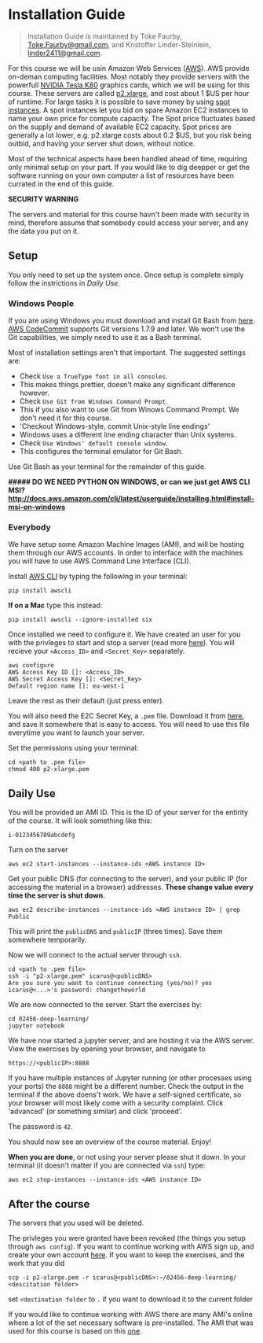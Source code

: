 # Installation Guide
> Installation Guide is maintained by Toke Faurby, [Toke.Faurby@gmail.com](mailto:toke.faurby@gmail.com), and Kristoffer Linder-Steinlein, [linder2411@gmail.com](mailto:linder2411@gmail.com).

For this course we will be usin Amazon Web Services ([AWS](https://aws.amazon.com/products/)). AWS provide on-deman computing facilities. Most notably they provide servers with the powerfull [NVIDIA Tesla K80](http://www.nvidia.com/object/tesla-k80.html) graphics cards, which we will be using for this course. These servers are called [p2.xlarge](https://aws.amazon.com/ec2/instance-types/p2/), and cost about 1 $US per hour of runtime. For large tasks it is possible to save money by using [spot instances](https://aws.amazon.com/ec2/spot/pricing/). A spot instances let you bid on spare Amazon EC2 instances to name your own price for compute capacity. The Spot price fluctuates based on the supply and demand of available EC2 capacity. Spot prices are generally a lot lower, e.g. p2.xlarge costs about 0.2 $US, but you risk being outbid, and having your server shut down, without notice.


Most of the technical aspects have been handled ahead of time, requiring only minimal setup on your part. If you would like to dig deepper or get the software running on your own computer a list of resources have been currated in the end of this guide.


**SECURITY WARNING**

The servers and material for this course havn't been made with security in mind, therefore assume that somebody could access your server, and any the data you put on it.


## Setup

You only need to set up the system once. Once setup is complete simply follow the instrictions in *Daily Use*.

### Windows People
If you are using Windows you must download and install Git Bash from [here](https://git-scm.com/downloads). [AWS CodeCommit](http://docs.aws.amazon.com/codecommit/latest/userguide/setting-up-https-windows.html#setting-up-https-windows-install-git) supports Git versions 1.7.9 and later. We won't use the Git capabilities, we simply need to use it as a Bash terminal. 

Most of installation settings aren't that important. The suggested settings are:
* Check `Use a TrueType font in all consoles`. 
 * This makes things prettier, doesn't make any significant difference however.
* Check `Use Git from Windows Command Prompt`.
 * This if you also want to use Git from Winows Command Prompt. We don't need it for this course.
* 'Checkout Windows-style, commit Unix-style line endings'
 * Windows uses a different line ending character than Unix systems.
* Check `Use Windows' default console window`.
 * This configures the terminal emulator for Git Bash.

Use Git Bash as your terminal for the remainder of this guide.

**##### DO WE NEED PYTHON ON WINDOWS, or can we just get AWS CLI MSI? http://docs.aws.amazon.com/cli/latest/userguide/installing.html#install-msi-on-windows**


### Everybody

We have setup some Amazon Machine Images (AMI), and will be hosting them through our AWS accounts. In order to interface with the machines you will have to use AWS Command Line Interface (CLI).


Install [AWS CLI](http://docs.aws.amazon.com/cli/latest/userguide/installing.html) by typing the following in your terminal:

    pip install awscli

**If on a Mac** type this instead:

    pip install awscli --ignore-installed six


Once installed we need to configure it. We have created an user for you with the privleges to start and stop a server (read more [here](http://docs.aws.amazon.com/AWSSimpleQueueService/latest/SQSGettingStartedGuide/AWSCredentials.html)). You will recieve your `<Access_ID>` and `<Secret_Key>` separately.

    aws configure
    AWS Access Key ID []: <Access_ID>
    AWS Secret Access Key []: <Secret_Key>
    Default region name []: eu-west-1

Leave the rest as their default (just press enter).

You will also need the E2C Secret Key, a `.pem` file. Download it from [here](https://www.dropbox.com/s/1lht13gtyhqaryb/p2-xlarge.pem?dl=0), and save it somewhere that is easy to access. You will need to use this file everytime you want to launch your server.

Set the permissions using your terminal:

    cd <path to .pem file>
    chmod 400 p2-xlarge.pem


## Daily Use

You will be provided an AMI ID. This is the ID of your server for the entirity of the course. It will look something like this:

    i-0123456789abcdefg

Turn on the server

    aws ec2 start-instances --instance-ids <AWS instance ID>

Get your public DNS (for connecting to the server), and your public IP (for accessing the material in a browser) addresses. **These change value every time the server is shut down**.

    aws ec2 describe-instances --instance-ids <AWS instance ID> | grep Public

This will print the `publicDNS` and `publicIP` (three times). Save them somewhere temporarily.

Now we will connect to the actual server through `ssh`.

    cd <path to .pem file>
    ssh -i "p2-xlarge.pem" icarus@<publicDNS>
    Are you sure you want to continue connecting (yes/no)? yes
    icarus@<...>'s password: changetheworld
    
We are now connected to the server. Start the exercises by:

    cd 02456-deep-learning/
    jupyter notebook

We have now started a jupyter server, and are hosting it via the AWS server. View the exercises by opening your browser, and navigate to

    https://<publicIP>:8888

If you have multiple instances of Jupyter running (or other processes using your ports) the `8888` might be a different number. Check the output in the terminal if the above doens't work.
We have a self-signed certificate, so your browser will most likely come with a security complaint. Click 'advanced' (or something similar) and click 'proceed'.

The password is `42`.

You should now see an overview of the course material. Enjoy!


**When you are done**, or not using your server please shut it down. In your terminal (it doesn't matter if you are connected via `ssh`) type:

    aws ec2 stop-instances --instance-ids <AWS instance ID>



## After the course

The servers that you used will be deleted.


The privleges you were granted have been revoked (the things you setup through `aws config`). If you want to continue working with AWS sign up, and create your own account [here](https://aws.amazon.com/). If you want to keep the exercises, and the work that you did 

    scp -i p2-xlarge.pem -r icarus@<publicDNS>:~/02456-deep-learning/ <descitation folder>

set `<destination folder` to `.` if you want to download it to the current folder

If you would like to continue working with AWS there are many AMI's online where a lot of the set necessary software is pre-installed. The AMI that was used for this course is based on this [one](https://github.com/Miej/GoDeeper).


